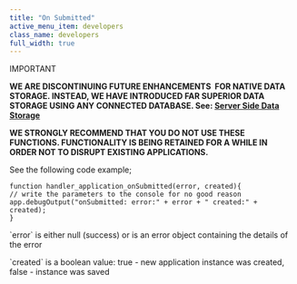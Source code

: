 ```yaml
---
title: "On Submitted"
active_menu_item: developers
class_name: developers
full_width: true
---
```



IMPORTANT

**WE ARE DISCONTINUING FUTURE ENHANCEMENTS  FOR NATIVE DATA STORAGE. INSTEAD, WE HAVE INTRODUCED FAR SUPERIOR DATA STORAGE USING ANY CONNECTED DATABASE. See: [Server Side Data Storage](../../../../../../../../data-storage/server-side-data-storage/)**

**WE STRONGLY RECOMMEND THAT YOU DO NOT USE THESE FUNCTIONS. FUNCTIONALITY IS BEING RETAINED FOR A WHILE IN ORDER NOT TO DISRUPT EXISTING APPLICATIONS.**

See the following code example;

    function handler_application_onSubmitted(error, created){
    // write the parameters to the console for no good reason
    app.debugOutput("onSubmitted: error:" + error + " created:" + created);
    }
     
   

\`error\` is either null (success) or is an error object containing the details of the error

\`created\` is a boolean value: true - new application instance was created, false - instance was saved
